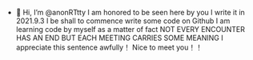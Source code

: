 - 👋 Hi, I’m @anonRTtty
I am honored to be seen here by you
I write it in 2021.9.3
I be shall to commence write some code on Github
I am learning code by myself as a matter of fact
NOT EVERY ENCOUNTER HAS AN END
BUT EACH MEETING CARRIES SOME MEANING
I appreciate this sentence awfully！
Nice to meet you！！


<!---
anonRTtty/anonRTtty is a ✨ special ✨ repository because its `README.md` (this file) appears on your GitHub profile.
You can click the Preview link to take a look at your changes.
--->

